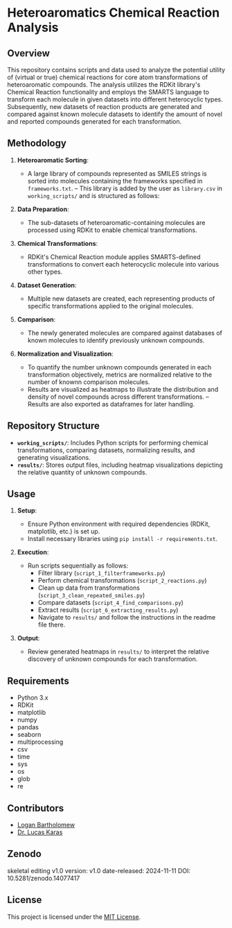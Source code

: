 # Heteroaromatics Chemical Reaction Analysis

## Overview

This repository contains scripts and data used to analyze the potential utility of (virtual or true) chemical reactions for core atom transformations of heteroaromatic compounds. The analysis utilizes the RDKit library's Chemical Reaction functionality and employs the SMARTS language to transform each molecule in given datasets into different heterocyclic types. Subsequently, new datasets of reaction products are generated and compared against known molecule datasets to identify the amount of novel and reported compounds generated for each transformation.

## Methodology

1. **Heteroaromatic Sorting**: 
   - A large library of compounds represented as SMILES strings is sorted into molecules containing the frameworks specified in `frameworks.txt`.
   – This library is added by the user as `library.csv` in `working_scripts/` and is structured as follows:

2. **Data Preparation**: 
   - The sub-datasets of heteroaromatic-containing molecules are processed using RDKit to enable chemical transformations.

3. **Chemical Transformations**:
   - RDKit's Chemical Reaction module applies SMARTS-defined transformations to convert each heterocyclic molecule into various other types.

4. **Dataset Generation**:
   - Multiple new datasets are created, each representing products of specific transformations applied to the original molecules.

5. **Comparison**:
   - The newly generated molecules are compared against databases of known molecules to identify previously unknown compounds.

6. **Normalization and Visualization**:
   - To quantify the number unknown compounds generated in each transformation objectively, metrics are normalized relative to the number of knownn comparison molecules.
   - Results are visualized as heatmaps to illustrate the distribution and density of novel compounds across different transformations.
   – Results are also exported as dataframes for later handling.

## Repository Structure

- **`working_scripts/`**: Includes Python scripts for performing chemical transformations, comparing datasets, normalizing results, and generating visualizations.
- **`results/`**: Stores output files, including heatmap visualizations depicting the relative quantity of unknown compounds.

## Usage

1. **Setup**:
   - Ensure Python environment with required dependencies (RDKit, matplotlib, etc.) is set up.
   - Install necessary libraries using `pip install -r requirements.txt`.

2. **Execution**:
   - Run scripts sequentially as follows:
        * Filter library (`script_1_filterframeworks.py`)
        * Perform chemical transformations (`script_2_reactions.py`)
        * Clean up data from transformations (`script_3_clean_repeated_smiles.py`)
        * Compare datasets (`script_4_find_comparisons.py`)
        * Extract results (`script_6_extracting_results.py`)
        * Navigate to `results/` and follow the instructions in the readme file there.

3. **Output**:
   - Review generated heatmaps in `results/` to interpret the relative discovery of unknown compounds for each transformation.

## Requirements

- Python 3.x
- RDKit
- matplotlib
- numpy
- pandas
- seaborn
- multiprocessing
- csv
- time
- sys
- os 
- glob
- re

## Contributors

- [Logan Bartholomew](https://github.com/gloganbart)
- [Dr. Lucas Karas](https://github.com/ljkaras)

## Zenodo

skeletal editing v1.0
version: v1.0
date-released: 2024-11-11
DOI: 10.5281/zenodo.14077417

## License

This project is licensed under the [MIT License](https://opensource.org/license/mit).
